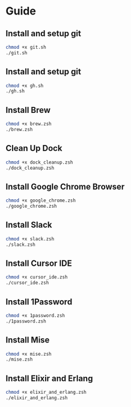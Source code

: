# Guide
## Install and setup git
```zsh
chmod +x git.sh
./git.sh
```

## Install and setup git
```zsh
chmod +x gh.sh
./gh.sh
```

## Install Brew
```zsh
chmod +x brew.zsh
./brew.zsh
```

## Clean Up Dock
```zsh
chmod +x dock_cleanup.zsh
./dock_cleanup.zsh
```

## Install Google Chrome Browser
```zsh
chmod +x google_chrome.zsh
./google_chrome.zsh
```

## Install Slack
```zsh
chmod +x slack.zsh
./slack.zsh
```

## Install Cursor IDE
```zsh
chmod +x cursor_ide.zsh
./cursor_ide.zsh
```

## Install 1Password
```zsh
chmod +x 1password.zsh
./1password.zsh
```

## Install Mise
```zsh
chmod +x mise.zsh
./mise.zsh
```

## Install Elixir and Erlang
```zsh
chmod +x elixir_and_erlang.zsh
./elixir_and_erlang.zsh
```
